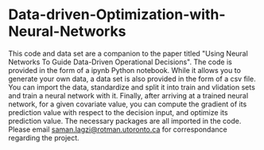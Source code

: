 # Data-driven-Optimization-with-Neural-Networks
This code and data set are a companion to the paper titled "Using Neural Networks To Guide Data-Driven Operational Decisions".
The code is provided in the form of a ipynb Python notebook. While it allows you to generate your own data, a data set is also provided in the form of a csv file. 
You can import the data, standardize and split it into train and vlidation sets and train a neural network with it.
Finally, after arriving at a trained neural network, for a given covariate value, you can compute the gradient of its prediction value with respect to the decision input, and optimize its prediction value.
The necessary packages are all imported in the code.
Please email saman.lagzi@rotman.utoronto.ca for correspondance regarding the project.
